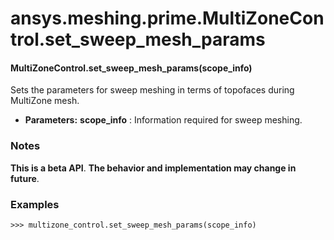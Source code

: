 # ansys.meshing.prime.MultiZoneControl.set_sweep_mesh_params



#### MultiZoneControl.set_sweep_mesh_params(scope_info)

Sets the parameters for sweep meshing in terms of topofaces during MultiZone mesh.

* **Parameters:**
  **scope_info**
  : Information required for sweep meshing.

### Notes

**This is a beta API**. **The behavior and implementation may change in future**.

### Examples

```pycon
>>> multizone_control.set_sweep_mesh_params(scope_info)
```

<!-- !! processed by numpydoc !! -->
